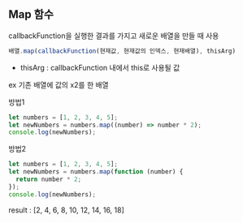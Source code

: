 ## Map 함수

callbackFunction을 실행한 결과를 가지고 새로운 배열을 만들 때 사용

```js
배열.map(callbackFunction(현재값, 현재값의 인덱스, 현재배열), thisArg)
```

- thisArg : callbackFunction 내에서 this로 사용될 값

ex
기존 배열에 값의 x2를 한 배열

방법1

```js
let numbers = [1, 2, 3, 4, 5];
let newNumbers = numbers.map((number) => number * 2);
console.log(newNumbers);
```

방법2

```js
let numbers = [1, 2, 3, 4, 5];
let newNumbers = numbers.map(function (number) {
  return number * 2;
});
console.log(newNumbers);
```

result : [2, 4, 6, 8, 10, 12, 14, 16, 18]
